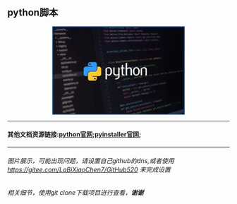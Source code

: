 ## python脚本

<div align="center">
<img src="../Imgs/python脚本.png" width = "300" height = "200" alt="图片名称" align=center />
</div>

<hr>

#### 其他文档资源链接:[python官网](https://www.python.org/);[pyinstaller官网](http://www.pyinstaller.org/);

<hr>

###### 图片展示，可能出现问题，请设置自己github的dns,或者使用 https://gitee.com/LaBiXiaoChen7/GitHub520 来完成设置
###### 相关细节，使用git clone下载项目进行查看，**谢谢**
